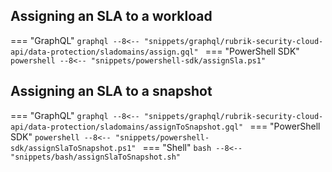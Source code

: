## Assigning an SLA to a workload

=== "GraphQL"
    ```graphql
    --8<-- "snippets/graphql/rubrik-security-cloud-api/data-protection/sladomains/assign.gql"
    ```
=== "PowerShell SDK"
    ```powershell
    --8<-- "snippets/powershell-sdk/assignSla.ps1"
    ```

## Assigning an SLA to a snapshot

=== "GraphQL"
    ```graphql
    --8<-- "snippets/graphql/rubrik-security-cloud-api/data-protection/sladomains/assignToSnapshot.gql"
    ```
=== "PowerShell SDK"
    ```powershell
    --8<-- "snippets/powershell-sdk/assignSlaToSnapshot.ps1"
    ```
=== "Shell"
    ```bash
    --8<-- "snippets/bash/assignSlaToSnapshot.sh"
    ```